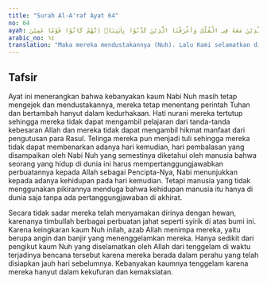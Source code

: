 ```yaml
---
title: "Surah Al-A'raf Ayat 64"
no: 64
ayah: فَكَذَّبُوْهُ فَاَنْجَيْنٰهُ وَالَّذِيْنَ مَعَهٗ فِى الْفُلْكِ وَاَغْرَقْنَا الَّذِيْنَ كَذَّبُوْا بِاٰيٰتِنَاۗ اِنَّهُمْ كَانُوْا قَوْمًا عَمِيْنَ ࣖ 
arabic_no: ٦٤
translation: "Maka mereka mendustakannya (Nuh). Lalu Kami selamatkan dia dan orang-orang yang bersamanya di dalam kapal. Kami tenggelamkan orang-orang yang mendustakan ayat-ayat Kami. Sesungguhnya mereka adalah kaum yang buta (mata hatinya)."
---
```


## Tafsir

Ayat ini menerangkan bahwa kebanyakan kaum Nabi Nuh masih tetap mengejek dan mendustakannya, mereka tetap menentang perintah Tuhan dan bertambah hanyut dalam kedurhakaan. Hati nurani mereka tertutup sehingga mereka tidak dapat mengambil pelajaran dari tanda-tanda kebesaran Allah dan mereka tidak dapat mengambil hikmat manfaat dari pengutusan para Rasul. Telinga mereka pun menjadi tuli sehingga mereka tidak dapat membenarkan adanya hari kemudian, hari pembalasan yang disampaikan oleh Nabi Nuh yang semestinya diketahui oleh manusia bahwa seorang yang hidup di dunia ini harus mempertanggungjawabkan perbuatannya kepada Allah sebagai Pencipta-Nya, Nabi menunjukkan kepada adanya kehidupan pada hari kemudian. Tetapi manusia yang tidak menggunakan pikirannya menduga bahwa kehidupan manusia itu hanya di dunia saja tanpa ada pertanggungjawaban di akhirat. 

Secara tidak sadar mereka telah menyamakan dirinya dengan hewan, karenanya timbullah berbagai perbuatan jahat seperti syirik di atas bumi ini. Karena keingkaran kaum Nuh inilah, azab Allah menimpa mereka, yaitu berupa angin dan banjir yang menenggelamkan mereka. Hanya sedikit dari pengikut kaum Nuh yang diselamatkan oleh Allah dari tenggelam di waktu terjadinya bencana tersebut karena mereka berada dalam perahu yang telah disiapkan jauh hari sebelumnya. Kebanyakan kaumnya tenggelam karena mereka hanyut dalam kekufuran dan kemaksiatan.